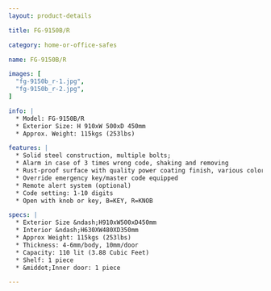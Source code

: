 ```yaml
---
layout: product-details

title: FG-9150B/R

category: home-or-office-safes

name: FG-9150B/R

images: [
  "fg-9150b_r-1.jpg",
  "fg-9150b_r-2.jpg",
]

info: |
  * Model: FG-9150B/R
  * Exterior Size: H 910xW 500xD 450mm
  * Approx. Weight: 115kgs (253lbs)

features: |
  * Solid steel construction, multiple bolts;
  * Alarm in case of 3 times wrong code, shaking and removing
  * Rust-proof surface with quality power coating finish, various colors available
  * Override emergency key/master code equipped
  * Remote alert system (optional)
  * Code setting: 1-10 digits
  * Open with knob or key, B=KEY, R=KNOB

specs: |
  * Exterior Size &ndash;H910xW500xD450mm
  * Interior &ndash;H630XW480XD350mm
  * Approx Weight: 115kgs (253lbs)
  * Thickness: 4-6mm/body, 10mm/door
  * Capacity: 110 lit (3.88 Cubic Feet)
  * Shelf: 1 piece
  * &middot;Inner door: 1 piece

---
```



